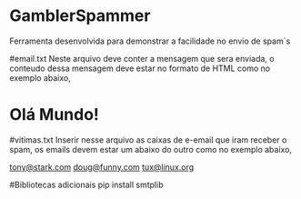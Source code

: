 # GamblerSpammer
Ferramenta desenvolvida para demonstrar a facilidade no envio de spam`s

#email.txt
Neste arquivo deve conter a mensagem que sera enviada, o conteudo dessa mensagem deve estar no formato de HTML como no exemplo abaixo,

<html>
  <head>
    <title>GamblerSpammer</title>
  </head>
  <body>
    <h1>Olá Mundo!</h1>
  </body>
</html>

#vitimas.txt
Inserir nesse arquivo as caixas de e-email que iram receber o spam, os emails devem estar um abaixo do outro como no exemplo abaixo,

tony@stark.com
doug@funny.com
tux@linux.org

#Bibliotecas adicionais
pip install smtplib
